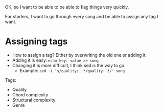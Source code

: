 OK, so I want to be able to be able to flag things very quickly.

For starters, I want to go through every song and be able to assign any tag I want.

# Assigning tags
- How to assign a tag? Either by overwriting the old one or adding it.
- Adding it is easy: `echo key: value >> song`
- Changing it is more difficult, I think sed is the way to go
  - Example: `sed -i 's/quality: .*/quality: 3/' song`

Tags:

- Quality
- Chord complexity
- Structural complexity
- Genre
